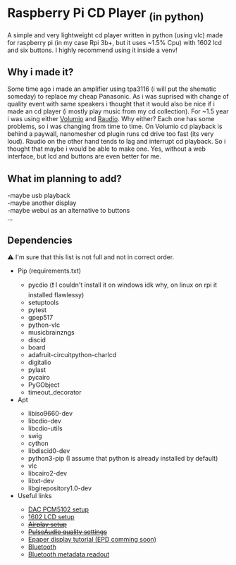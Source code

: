 # <strong>Raspberry Pi CD Player </Strong> <sub>(in python)</sub>
A simple and very lightweight cd player written in python (using vlc) made for raspberry pi (in my case Rpi 3b+, but it uses ~1.5% Cpu) with 1602 lcd and six buttons. I highly recommend using it inside a venv!

## Why i made it?
Some time ago i made an amplifier using tpa3116 (i will put the shematic someday) to replace my cheap Panasonic. As i was suprised with change of quality event with same speakers i thought that it would also be nice if i made an cd player (i mostly play music from my cd collection). For ~1.5 year i was using either [Volumio](https://volumio.com/en/get-started/)  and [Raudio](https://github.com/rern/raudio). Why either? Each one has some problems, so i was changing from time to time. On Volumio cd playback is behind a paywall, nanomesher cd plugin runs cd drive too fast (its very loud). Raudio on the other hand tends to lag and interrupt cd playback. So i thought that maybe i would be able to make one. Yes, without a web interface, but lcd and buttons are even better for me. 

## What im planning to add?
-maybe usb playback<br>
-maybe another display<br>
-maybe webui as an alternative to buttons<br>
...<br>

## Dependencies
⚠ I'm sure that this list is not full and not in correct order.
<ul>
  <li>Pip (requirements.txt)</li> 
    <ul>
      <li>pycdio (❗ I couldn't install it on windows idk why, on linux on rpi it installed flawlessy)</li>
      <li>setuptools </li>
      <li>pytest  </li>
      <li>gpep517  </li>  
      <li>python-vlc</li>
      <li>musicbrainzngs </li>
      <li>discid </li>
      <li>board</li>
      <li>adafruit-circuitpython-charlcd</li>
      <li>digitalio</li>
      <li>pylast</li>
      <li>pycairo</li>
      <li>PyGObject</li>
      <li>timeout_decorator</li>
    </ul>
  <li>Apt</li>
    <ul>
      <li>libiso9660-dev</li>
      <li>libcdio-dev</li>
      <li>libcdio-utils</li>
      <li>swig</li>
      <li>cython</li>
      <li>libdiscid0-dev</li>
      <li>python3-pip (I assume that python is already installed by default)</li>
      <li>vlc</li>
      <li>libcairo2-dev</li>
      <li>libxt-dev</li>
      <li>libgirepository1.0-dev</li>
    </ul>
  <li>Useful links</li>
    <ul>
      <li><a href="https://blog.himbeer.me/2018/12/27/how-to-connect-a-pcm5102-i2s-dac-to-your-raspberry-pi/">DAC PCM5102 setup</a></li>
      <li><a href="https://www.youtube.com/watch?v=cVdSc8VYVBM">1602 LCD setup</a></li>
      <li><s><a href="https://pimylifeup.com/raspberry-pi-airplay-receiver/">Airplay setup</a></s></li>
      <li><s><a href="https://medium.com/@gamunu/enable-high-quality-audio-on-linux-6f16f3fe7e1f">PulseAudio quality settings</a></s></li>
      <li><a href="https://peppe8o.com/epaper-eink-raspberry-pi/">Epaper display tutorial (EPD comming soon)</a></li>
      <li><a href="https://github.com/nicokaiser/rpi-audio-receiver">Bluetooth</a></li>
      <li><a href="https://stackoverflow.com/questions/74657226/receiving-audio-data-and-metadata-from-iphone-over-bluetooth-python">Bluetooth metadata readout</a></li>
    </ul>
</ul>
